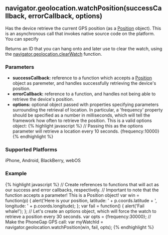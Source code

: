navigator.geolocation.watchPosition(successCallback, errorCallback, options)
-----------
Has the device retrieve the current GPS position (as a [Position](#Position) object). This is an asynchronous call that invokes native source code on the platform. You can specify

Returns an ID that you can hang onto and later use to clear the watch, using the [navigator.geolocation.clearWatch](#clearWatch) function.

### Parameters ###
* __successCallback:__ reference to a function which accepts a [Position](#Position) object as paremeter, and handles successfully retrieving the device's position.
* __errorCallback:__ reference to a function, and handles not being able to retrieve the device's position.
* __options:__ optional object passed with properties specifying parameters surrounding the retrieval of location. In particular, a 'frequency' property should be specified as a number in milliseconds, which will tell the framework how often to retrieve the position. This is a valid options object:
{% highlight javascript %}
// Passing this as the options parameter will retrieve a location every 10 seconds.
{frequency:10000}
{% endhighlight %}

### Supported Platforms ###
iPhone, Android, BlackBerry, webOS

### Example ###
{% highlight javascript %}
// Create references to functions that will act as our success and error callbacks, respectively.
// Important to note that the function accepts a parameter! This is a Position object!
var win = function(p) {
  alert('Here is your position, latitude: ' + p.coords.latitude + ', longitude: ' + p.coords.longitude);
};
var fail = function() {
  alert('Fail whale!');
};
// Let's create an options object, which will force the watch to retrieve a position every 30 seconds.
var opts = {frequency:30000};
// Make the PhoneGap GPS call:
var myWatchId = navigator.geolocation.watchPosition(win, fail, opts);
{% endhighlight %}